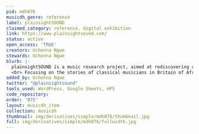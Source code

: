 ```yaml
---
pid: mdh076
musicdh_genre: reference
label: plainsightSOUND
claimed_category: reference, digital exhibition
link: https://www.plainsightsound.com/
status: active
open_access: 'TRUE'
creators: Uchenna Ngwe
stewards: Uchenna Ngwe
blurb: |-
  plainsightSOUND is a music research project, aimed at rediscovering colonial and postcolonial voices in British classical music.
  <br> Focusing on the stories of classical musicians in Britain of African and Caribbean descent, including those from former British colonies, the project will explore their lives as well as their musical activity in Britain before 1970.
added_by: Uchenna Ngwe
twitter: "@plainsightsound"
tools_used: WordPress, Google Sheets, HP5
code_repository: 
order: '075'
layout: musicdh_item
collection: musicdh
thumbnail: img/derivatives/simple/mdh076/thumbnail.jpg
full: img/derivatives/simple/mdh076/fullwidth.jpg
---
```


